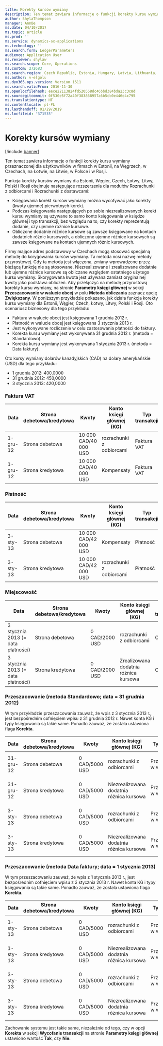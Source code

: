 ```yaml
---
title: Korekty kursów wymiany
description: Ten temat zawiera informacje o funkcji korekty kursu wymiany przeznaczonej dla użytkowników w firmach w Estonii, na Węgrzech, w Czechach, na Łotwie, na Litwie, w Polsce i w Rosji.
author: ShylaThompson
manager: AnnBe
ms.date: 04/10/2017
ms.topic: article
ms.prod: ''
ms.service: dynamics-ax-applications
ms.technology: ''
ms.search.form: LedgerParameters
audience: Application User
ms.reviewer: shylaw
ms.search.scope: Core, Operations
ms.custom: 272683
ms.search.region: Czech Republic, Estonia, Hungary, Latvia, Lithuania, Poland, Russia
ms.author: v-elgolu
ms.dyn365.ops.version: Version 1611
ms.search.validFrom: 2016-11-30
ms.openlocfilehash: eece22113824fd520568dc46bbd384bda23c3c8d
ms.sourcegitcommit: 0f530e5f72a40f383868957a6b5cb0e446e4c795
ms.translationtype: HT
ms.contentlocale: pl-PL
ms.lasthandoff: 01/29/2019
ms.locfileid: "371535"
---
```

# <a name="exchange-rate-adjustments"></a>Korekty kursów wymiany

[!include [banner](../includes/banner.md)]

Ten temat zawiera informacje o funkcji korekty kursu wymiany przeznaczonej dla użytkowników w firmach w Estonii, na Węgrzech, w Czechach, na Łotwie, na Litwie, w Polsce i w Rosji.

Funkcja korekty kursów wymiany dla Estonii, Węgier, Czech, Łotwy, Litwy, Polski i Rosji obejmuje następujące rozszerzenia dla modułów Rozrachunki z odbiorcami i Rozrachunki z dostawcami:

-   Księgowania korekt kursów wymiany można wycofywać jako korekty (kwoty ujemne) pierwotnych korekt.
-   Podczas księgowania następujących po sobie niezrealizowanych korekt kursu wymiany są używane to samo konto księgowania w księdze głównej i typ transakcji, bez względu na to, czy korekty reprezentują dodanie, czy ujemne różnice kursowe.
-   Obliczone dodatnie różnice kursowe są zawsze księgowane na kontach dodatnich różnic kursowych, a obliczone ujemne różnice kursowych są zawsze księgowane na kontach ujemnych różnic kursowych.

Firmy mające adres podstawowy w Czechach mogą stosować specjalną metodę do korygowania kursów wymiany. Ta metoda nosi nazwę metody przyrostowej. Gdy ta metoda jest włączona, zmiany wprowadzone przez bieżącą funkcję nie są stosowane. Niezrealizowane i zrealizowane dodatnie lub ujemne różnice kursowe są obliczane względem ostatniego użytego kursu wymiany. Skorygowana kwota jest używana zamiast oryginalnej kwoty jako podstawa obliczeń. Aby przełączyć na metodę przyrostową korekty kursu wymiany, na stronie **Parametry księgi głównej** w sekcji **Przeszacowanie w walucie obcej** w polu **Metoda obliczania** zaznacz opcję **Zwiększany**. W poniższym przykładzie pokazano, jak działa funkcja korekty kursu wymiany dla Estonii, Węgier, Czech, Łotwy, Litwy, Polski i Rosji. Oto scenariusz biznesowy dla tego przykładu:

-   Faktura w walucie obcej jest księgowana 1 grudnia 2012 r.
-   Płatność w walucie obcej jest księgowana 3 stycznia 2013 r.
-   Jest wykonywane rozliczenie w celu zastosowania płatności do faktury.
-   Korekta kursu wymiany jest wykonywana 31 grudnia 2012 r. (metoda = Standardowo).
-   Korekta kursu wymiany jest wykonywana 1 stycznia 2013 r. (metoda = Data faktury).

Oto kursy wymiany dolarów kanadyjskich (CAD) na dolary amerykańskie (USD) dla tego przykładu:

-   1 grudnia 2012: 400,0000
-   31 grudnia 2012: 450,0000
-   3 stycznia 2013: 420,0000

### <a name="invoice"></a>Faktura VAT

| Data                             | Strona debetowa/kredytowa | Kwoty               | Konto księgi głównej (KG)    | Typ transakcji             | Typ księgowania       | Strona kredytowa | Korekta |
|----------------------------------|--------------|-----------------------|--------------------------------|------------------------------|--------------------|--------|------------|
| 1-gru-12                         | Strona debetowa        | 10 000 CAD/40 000 USD | rozrachunki z odbiorcami                             | Faktura VAT                      | Saldo odbiorcy   |        |            |
| 1-gru-12                         | Strona kredytowa       | 10 000 CAD/40 000 USD | Kompensaty                         | Faktura VAT                      | Arkusz księgi     | X      |

### <a name="payment"></a>Płatność

| Data                             | Strona debetowa/kredytowa | Kwoty               | Konto księgi głównej (KG)    | Typ transakcji             | Typ księgowania       | Strona kredytowa | Korekta |
|----------------------------------|--------------|-----------------------|--------------------------------|------------------------------|--------------------|--------|------------|
| 3-sty-13                         | Strona debetowa        | 10 000 CAD/42 000 USD | Kompensaty                         | Płatność                      | Arkusz księgi     |        |            |
| 3-sty-13                         | Strona kredytowa       | 10 000 CAD/42 000 USD | rozrachunki z odbiorcami                             | Płatność                      | Saldo odbiorcy   | X      |            |

### <a name="settlement"></a>Miejscowość

| Data                             | Strona debetowa/kredytowa | Kwoty               | Konto księgi głównej (KG)    | Typ transakcji             | Typ księgowania       | Strona kredytowa | Korekta |
|----------------------------------|--------------|-----------------------|--------------------------------|------------------------------|--------------------|--------|------------|
|3 stycznia 2013 (= data płatności) | Strona debetowa        | 0 CAD/2000 USD       | rozrachunki z odbiorcami                             | Odbiorca                     | Zysk z tytułu dodatnich różnic kursowych |        |            |
3 stycznia 2013 (= data płatności) | Strona kredytowa       | 0 CAD/2000 USD       | Zrealizowana dodatnia różnica kursowa   | Odbiorca                     | Zysk z tytułu dodatnich różnic kursowych | X      |            |


### <a name="revaluation--standard-method-date--december-31-2012"></a>Przeszacowanie (metoda Standardowo; data = 31 grudnia 2012)
W tym przykładzie przeszacowania zauważ, że wpis z 3 stycznia 2013 r., jest bezpośrednim cofnięciem wpisu z 31 grudnia 2012 r. Nawet konta KG i typy księgowania są takie same. Ponadto zauważ, że została ustawiona flaga **Korekta**.

| Data                             | Strona debetowa/kredytowa | Kwoty               | Konto księgi głównej (KG)    | Typ transakcji             | Typ księgowania       | Strona kredytowa | Korekta |
|----------------------------------|--------------|-----------------------|--------------------------------|------------------------------|--------------------|--------|------------|
| 31-gru-12           | Strona debetowa        | 0 CAD/5000 USD       | rozrachunki z odbiorcami                             | Przeszacowanie w walucie obcej | Zysk z tytułu dodatnich różnic kursowych |        |            |
| 31-gru-12           | Strona kredytowa       | 0 CAD/5000 USD       | Niezrealizowana dodatnia różnica kursowa | Przeszacowanie w walucie obcej | Zysk z tytułu dodatnich różnic kursowych | X      |            |
| 3-sty-13            | Strona debetowa        | 0 CAD/5000 USD       | rozrachunki z odbiorcami                             | Przeszacowanie w walucie obcej | Zysk z tytułu dodatnich różnic kursowych |        | X          |
 3-sty-13            | Strona kredytowa       | 0 CAD/5000 USD       | Niezrealizowana dodatnia różnica kursowa | Przeszacowanie w walucie obcej | Zysk z tytułu dodatnich różnic kursowych | X      | X          |


### <a name="revaluation-invoice-date-method-date--january-1-2013"></a>Przeszacowanie (metoda Data faktury; data = 1 stycznia 2013)
W tym przeszacowaniu zauważ, że wpis z 1 stycznia 2013 r., jest bezpośrednim cofnięciem wpisu z 3 stycznia 2013 r. Nawet konta KG i typy księgowania są takie same. Ponadto zauważ, że została ustawiona flaga **Korekta**.

| Data   | Strona debetowa/kredytowa | Kwoty | Konto księgi głównej (KG)| Typ transakcji| Typ księgowania| Strona kredytowa | Korekta |
|--------|--------------|---------|----------------------------|----------------|--------|------------|--------------|
|1-sty-13 | Strona debetowa  | 0 CAD/5000 USD | rozrachunki z odbiorcami                             | Przeszacowanie w walucie obcej | Zysk z tytułu dodatnich różnic kursowych |   | X |
|1-sty-13 | Strona kredytowa | 0 CAD/5000 USD | Niezrealizowana dodatnia różnica kursowa | Przeszacowanie w walucie obcej | Zysk z tytułu dodatnich różnic kursowych | X | X |
|3-sty-13 | Strona debetowa  | 0 CAD/5000 USD | rozrachunki z odbiorcami                             | Przeszacowanie w walucie obcej | Zysk z tytułu dodatnich różnic kursowych |   |   |
|3-sty-13 | Strona kredytowa | 0 CAD/5000 USD | Niezrealizowana dodatnia różnica kursowa | Przeszacowanie w walucie obcej | Zysk z tytułu dodatnich różnic kursowych | X |   |

Zachowanie systemu jest takie same, niezależnie od tego, czy w opcji **Korekta** w sekcji **Wycofanie transakcji** na stronie **Parametry księgi głównej** ustawiono wartość **Tak**, czy **Nie**.



